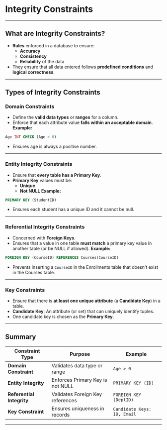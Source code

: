 # Integrity Constraints

---
## **What are Integrity Constraints?**
- **Rules** enforced in a database to ensure:
    - **Accuracy**
    - **Consistency**
    - **Reliability** of the data
- They ensure that all data entered follows **predefined conditions** and **logical correctness**.

---
##  **Types of Integrity Constraints**

### **Domain Constraints**
- Define the **valid data types** or **ranges** for a column.
- Enforce that each attribute value **falls within an acceptable domain**.
**Example:**
```sql
Age INT CHECK (Age > 0)
```
- Ensures age is always a positive number.
 
---
###  **Entity Integrity Constraints**
- Ensure that **every table has a Primary Key**.
- **Primary Key** values must be:
    - **Unique**        
    - **Not NULL**
**Example:**
```sql
PRIMARY KEY (StudentID)
```
- Ensures each student has a unique ID and it cannot be null.

---
###  **Referential Integrity Constraints**
- Concerned with **Foreign Keys**.
- Ensures that a value in one table **must match** a primary key value in another table (or be NULL if allowed).
**Example:**
```sql
FOREIGN KEY (CourseID) REFERENCES Courses(CourseID)
```
- Prevents inserting a `CourseID` in the Enrollments table that doesn't exist in the Courses table.

---
###  **Key Constraints**
- Ensure that there is **at least one unique attribute** (a **Candidate Key**) in a table.
- **Candidate Key**: An attribute (or set) that can uniquely identify tuples.
- One candidate key is chosen as the **Primary Key**.

---

##  Summary 

| Constraint Type           | Purpose                          | Example                     |
| ------------------------- | -------------------------------- | --------------------------- |
| **Domain Constraint**     | Validates data type or range     | `Age > 0`                   |
| **Entity Integrity**      | Enforces Primary Key is not NULL | `PRIMARY KEY (ID)`          |
| **Referential Integrity** | Validates Foreign Key references | `FOREIGN KEY (DeptID)`      |
| **Key Constraint**        | Ensures uniqueness in records    | `Candidate Keys: ID, Email` |

---
